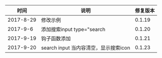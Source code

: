 |时间|说明|修复版本|
|---|----|---|
|2017-8-29|修改示例|0.1.19|
|2017-9-6|添加搜索input type="search|0.1.20|
|2017-9-19|钩子函数添加|0.1.21|
|2017-9-20|search input  当内容清空，显示搜索icon|0.1.23|